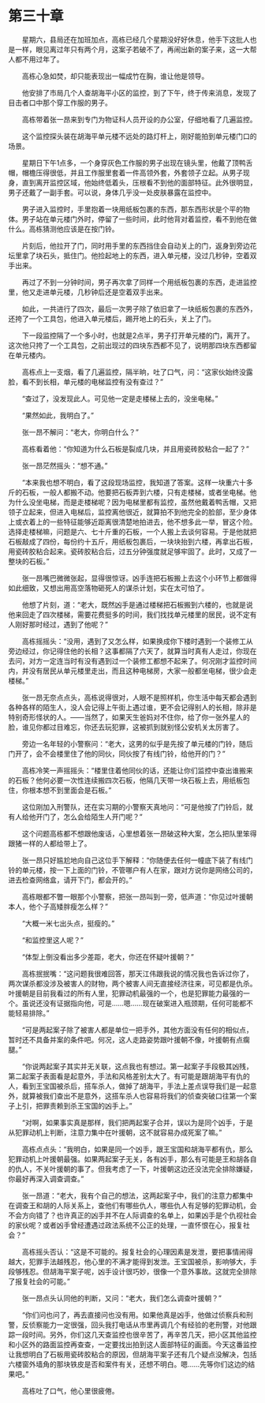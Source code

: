 #	第三十章

　　星期六，县局还在加班加点，高栋已经几个星期没好好休息，他手下这批人也是一样，眼见离过年只有两个月，这案子若破不了，再闹出新的案子来，这一大帮人都不用过年了。

　　高栋心急如焚，却只能表现出一幅成竹在胸，谁让他是领导。

　　他安排了市局几个人查胡海平小区的监控，到了下午，终于传来消息，发现了目击者口中那个穿工作服的男子。

　　高栋带着张一昂来到专门为物证科人员开设的办公室，仔细地看了几遍监控。

　　这个监控探头装在胡海平单元楼不远处的路灯杆上，刚好能拍到单元楼门口的场景。

　　星期日下午1点多，一个身穿灰色工作服的男子出现在镜头里，他戴了顶鸭舌帽，帽檐压得很低，并且工作服里套着一件高领外套，外套领子立起。从男子现身，直到离开监控区域，他始终低着头，压根看不到他的面部特征。此外很明显，男子还戴了一副手套。可以说，身体几乎没一处皮肤暴露在监控中。

　　男子进入监控时，手里抱着一块用纸板包裹的东西，那东西形状是个平的物体。男子站在单元楼门外时，停留了一些时间，此时他背对着监控，看不到他在做什么。高栋猜测他应该是在按门铃。

　　片刻后，他拉开了门，同时用手里的东西挡住会自动关上的门，返身到旁边花坛里拿了块石头，抵住门。他捡起地上的东西，进入单元楼，没过几秒钟，空着双手出来。

　　再过了不到一分钟时间，男子再次拿了同样一个用纸板包裹的东西，走进监控里，他又走进单元楼，几秒钟后还是空着双手出来。

　　如此，一共进行了四次，最后一次男子除了依旧拿了一块纸板包裹的东西外，还挎了一个工具包，他进入单元楼后，踢开地上的石头，关上了门。

　　下一段监控隔了一个多小时，也就是2点半，男子打开单元楼的门，离开了。这次他只挎了一个工具包，之前出现过的四块东西都不见了，说明那四块东西都留在单元楼内。

　　高栋点上一支烟，看了几遍监控，隔半晌，吐了口气，问：“这家伙始终没露脸，看不到长相，单元楼的电梯监控有没有查过？”

　　“查过了，没发现此人。可见他一定是走楼梯上去的，没坐电梯。”

　　“果然如此，我明白了。”

　　张一昂不解问：“老大，你明白什么？”

　　高栋看着他：“你知道为什么石板是裂成几块，并且用瓷砖胶粘合一起了？”

　　张一昂茫然摇头：“想不通。”

　　“本来我也想不明白，看了这段现场监控，我知道了答案。这样一块重六十多斤的石板，一般人都搬不动。他要把石板弄到六楼，只有走楼梯，或者坐电梯。他为什么没坐电梯，而是走楼梯呢？因为电梯里都有监控，虽然他戴着鸭舌帽，又把领子立起来，但进入电梯后，监控离他很近，就算拍不到他完全的脸部，至少身体上或衣着上的一些特征能够近距离很清楚地拍进去，他不想多此一举，冒这个险。选择走楼梯嘛，问题是六、七十斤重的石板，一个人搬上去谈何容易。于是他就把石板敲成了四份，每份约十五斤，用纸板包裹后，一块块抬到六楼，再拿出石板，用瓷砖胶粘合起来。瓷砖胶粘合后，过五分钟强度就足够牢固了。此时，又成了一整块的石板。”

　　张一昂嘴巴微微张起，显得很惊讶。凶手连把石板搬上去这个小环节上都做得如此细致，又想出用高空落物砸死人的谋杀计划，实在太可怕了。

　　他想了片刻，道：“老大，既然凶手是通过楼梯把石板搬到六楼的，也就是说他来回走了四次楼梯，需要花费挺多的时间，我们找找单元楼里的居民，说不定有人刚好那时经过，遇到了他呢？”

　　高栋摇摇头：“没用，遇到了又怎么样，如果换成你下楼时遇到一个装修工从旁边经过，你记得住他的长相？这事都隔了六天了，就算当时真有人走过，你现在去问，对方一定连当时有没有遇到过一个装修工都想不起来了。何况刚才监控时间内，并没有居民从单元楼里走出，而且这种电梯房，大家一般都坐电梯，很少会走楼梯。”

　　张一昂无奈点点头，高栋说得很对，人眼不是照样机，你生活中每天都会遇到各种各样的陌生人，没人会记得上午街上遇过谁，更不会记得别人的长相，除非是特别奇形怪状的人。——当然了，如果天生爸妈对不住你，给了你一张外星人的脸，谁见你都过目难忘，你还去玩犯罪，这被抓到就别怪公安机关太厉害了。

　　旁边一名年轻的小警察问：“老大，这男的似乎是先按了单元楼的门铃，随后门开了，会不会楼里住了他的同伙，同伙按了有线门铃，给他开的门？”

　　高栋冷笑一声摇摇头：“楼里住着他同伙的话，还能让你们监控中查出谁搬来的石板？他何必要一次性连续搬四次石板，他隔几天带一块石板上去，用纸板包住，你根本想不到里面会是石板。”

　　这位刚加入刑警队，还在实习期的小警察天真地问：“可是他按了门铃后，就有人给他开门了，怎么会给陌生人开门呢？”

　　这个问题高栋都不想跟他废话，心里想着张一昂破这种大案，怎么把队里笨得跟猪一样的人都给带上了。

　　张一昂只好尴尬地向自己这位手下解释：“你随便去任何一幢底下装了有线门铃的单元楼，按一下上面的门铃，不管哪户有人在家，跟对方说你是网络公司的，进去检查网络盒，请开下门，都会开的。”

　　高栋眼都不瞥一眼那个小警察，把张一昂叫到一旁，低声道：“你见过叶援朝本人，他个子高矮胖瘦怎么样？”

　　“大概一米七出头点，挺瘦的。”

　　“和监控里这人呢？”

　　“体型上倒没看出多少差距，老大，你还在怀疑叶援朝？”

　　高栋抿抿嘴：“这问题我很难回答，那天江伟跟我说的情况我也告诉过你了，两次谋杀都没涉及被害人的财物，两个被害人间无直接经济往来，可见都是仇杀。叶援朝是目前我看过的所有人里，犯罪动机最强的一个，也是犯罪能力最强的一个。虽说还没有证据指向他，可是……嗯……现在破案进入瓶颈期，任何可能都不能轻易排除。”

　　“可是两起案子除了被害人都是单位一把手外，其他方面没有任何的相似点，暂时还不具备并案的条件吧。何况，这人走路姿势跟叶援朝不像，叶援朝有点瘸腿。”

　　“你说两起案子其实并无关联，这点我也有想过。第一起案子手段极其凶残，第二起案子表面看是起意外，手法和风格差别太大了。有可能是跟胡海平有仇的人，看到王宝国被杀后，搭车杀人，做掉了胡海平，手法上差点误导我们是一起意外，就算被我们查出不是意外，这搭车杀人也容易将我们的侦查突破口往第一个案子上引，把罪责赖到杀王宝国的凶手上。”

　　“对啊，如果事实真是那样，我们把两起案子合并，误以为是同个凶手，于是从犯罪动机上判断，注意力集中在叶援朝，这不就容易办成死案了嘛。”

　　高栋点点头：“我明白，如果是同一个凶手，跟王宝国和胡海平都有仇，那么犯罪动机上叶援朝最强。如果两起案子无关，各有凶手，那么有可能是王和胡各自的仇人，不关叶援朝的事了。但我考虑了一下，叶援朝这边还没法完全排除嫌疑，你最好再深入调查调查。”

　　张一昂道：“老大，我有个自己的想法，这两起案子中，我们的注意力都集中在调查王和胡的人际关系上，查他们有哪些仇人，哪些仇人有足够的犯罪动机，会不会方向错了？也许真正的凶手并不在人际调查的名单上，如果凶手是个仇视社会的家伙呢？或者凶手曾经遭遇过政法系统不公正的处理，一直怀恨在心，报复社会？”

　　高栋摇头否认：“这是不可能的。报复社会的心理因素是发泄，要把事情闹得越大，犯罪手法越残忍，他心里的不满才能得到发泄。王宝国被杀，影响够大，手段够残忍。但胡海平案子呢，凶手设计很巧妙，很像一个意外事故。这就完全排除了报复社会的可能。”

　　张一昂点头认同他的判断，又问：“老大，我们怎么调查叶援朝？”

　　“你们问也问了，再去直接问也没有用。如果他真是凶手，他做过侦察兵和刑警，反侦察能力一定很强，回头我打电话从市里再调几个有经验的老刑警，对他跟踪一段时间。另外，你们这几天查监控也很辛苦了，再辛苦几天，把小区其他监控和小区外的路面监控再查查，一定要找出拍到这人面部特征的画面。今天这番监控让我想明白了石板用瓷砖胶粘合的原因，但胡海平案子还有几个疑点没解决，包括六楼窗外墙角的那块铁皮是否和案件有关，还想不明白。嗯……先等你们这边的结果吧。”

　　高栋吐了口气，他心里很疲倦。
